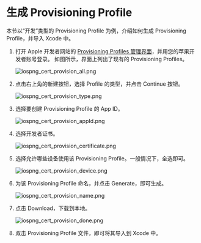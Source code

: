 # 生成 Provisioning Profile

本节以“开发”类型的 Provisioning Profile 为例，介绍如何生成 Provisioning Profile，并导入 Xcode 中。

1. 打开 Apple 开发者网站的 [Provisioning Profiles 管理界面](https://developer.apple.com/account/ios/profile/profileList.action)，并用您的苹果开发者账号登录。
如图所示，界面上列出了现有的 Provisioning Profiles。

	![iospng_cert_provision_all.png](https://raw.githubusercontent.com/yunba/docs/master/image/iospng_cert_provision_all.png)

2. 点击右上角的新建按钮，选择 Profile 的类型，并点击 Continue 按钮。

	![iospng_cert_provision_type.png](https://raw.githubusercontent.com/yunba/docs/master/image/iospng_cert_provision_type.png)

3. 选择要创建 Provisioning Profile 的 App ID。

	![iospng_cert_provision_appId.png](https://raw.githubusercontent.com/yunba/docs/master/image/iospng_cert_provision_appId.png)

4. 选择开发者证书。

	![iospng_cert_provision_certificate.png](https://raw.githubusercontent.com/yunba/docs/master/image/iospng_cert_provision_certificate.png)

5. 选择允许哪些设备使用该 Provisioning Profile。一般情况下，全选即可。

	![iospng_cert_provision_device.png](https://raw.githubusercontent.com/yunba/docs/master/image/iospng_cert_provision_device.png)

6. 为该 Provisioning Profile 命名，并点击 Generate，即可生成。

	![iospng_cert_provision_name.png](https://raw.githubusercontent.com/yunba/docs/master/image/iospng_cert_provision_name.png)

7. 点击 Download，下载到本地。

	![iospng_cert_provision_done.png](https://raw.githubusercontent.com/yunba/docs/master/image/iospng_cert_provision_done.png)

8. 双击 Provisioning Profile 文件，即可将其导入到 Xcode 中。




